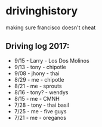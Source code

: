 # drivinghistory
making sure francisco doesn't cheat


Driving log 2017:
--
* 9/15 - Larry - Los Dos Molinos
* 9/13 - tony - chipotle
* 9/08 - jhony - thai
* 8/29 - me - chipotle
* 8/21 - me - sprouts
* 8/16 - tony? - wendys
* 8/15 - me - CMNH
* 7/28 - tony - thai basil
* 7/25 - me - five guys
* 7/21 - me - oreganos 
